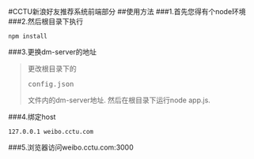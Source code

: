 #CCTU新浪好友推荐系统前端部分
##使用方法
###1.首先您得有个node环境
###2.然后根目录下执行
<pre><code>npm install
</code></pre>

###3.更换dm-server的地址
>更改根目录下的<pre>config.json</pre>文件内的dm-server地址.
>然后在根目录下运行node app.js.

###4.绑定host
<pre><code>127.0.0.1 weibo.cctu.com
</code></pre>
###5.浏览器访问weibo.cctu.com:3000

